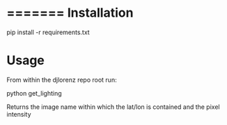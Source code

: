 =======
Installation
=============

pip install -r requirements.txt


Usage
======

From within the djlorenz repo root run:

python get_lighting <latitude> <longitude>

Returns the image name within which the lat/lon is contained and the pixel intensity
